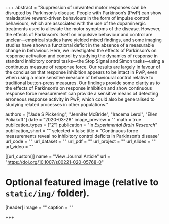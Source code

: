 +++
abstract = "Suppression of unwanted motor responses can be disrupted by Parkinson’s disease. People with Parkinson’s (PwP) can show maladaptive reward-driven behaviours in the form of impulse control behaviours, which are associated with the use of the dopaminergic treatments used to alleviate the motor symptoms of the disease. However, the effects of Parkinson’s itself on impulsive behaviour and control are unclear—empirical studies have yielded mixed findings, and some imaging studies have shown a functional deficit in the absence of a measurable change in behaviour. Here, we investigated the effects of Parkinson’s on response activation and control by studying the dynamics of response in standard inhibitory control tasks—the Stop Signal and Simon tasks—using a continuous measure of response force. Our results are largely in favour of the conclusion that response inhibition appears to be intact in PwP, even when using a more sensitive measure of behavioural control relative to traditional button-press measures. Our findings provide some clarity as to the effects of Parkinson’s on response inhibition and show continuous response force measurement can provide a sensitive means of detecting erroneous response activity in PwP, which could also be generalised to studying related processes in other populations."

authors = ["Jade S Pickering", "Jennifer McBride", "Iracema Leroi", "Ellen Poliakoff"]
date = "2020-03-28"
image_preview = ""
math = true
publication_types = ["2"]
publication = "In *Experimental Brain Research*"
publication_short = ""
selected = false
title = "Continuous force measurements reveal no inhibitory control deficits in Parkinson’s disease"
url_code = ""
url_dataset = ""
url_pdf = ""
url_project = ""
url_slides = ""
url_video = ""

[[url_custom]]
name = "View Journal Article"
url = "https://doi.org/10.1007/s00221-020-05768-0"

# Optional featured image (relative to `static/img/` folder).
[header]
image = ""
caption = ""

+++
